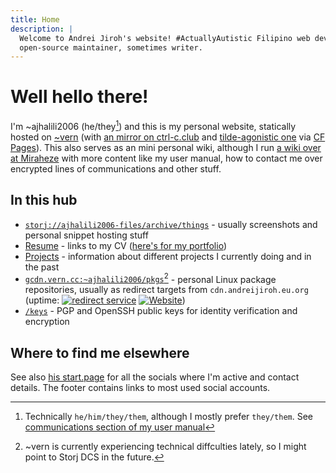 ```yaml
---
title: Home
description: |
  Welcome to Andrei Jiroh's website! #ActuallyAutistic Filipino web dev,
  open-source maintainer, sometimes writer.
---
```


# Well hello there!

I'm ~ajhalili2006 (he/they[^1]) and this is my personal website, statically hosted on [~vern][tilde-vern]
(with [an mirror on ctrl-c.club][tilde-ctrlc] and [tilde-agonistic one] via [CF Pages]). This also serves as an mini personal wiki, although I run
[a wiki over at Miraheze](https://ajhalili2006.miraheze.org) with more content like my user manual, how to
contact me over encrypted lines of communications and other stuff.

[tilde-vern]: https://ajhalili2006.vern.cc
[tilde-ctrlc]: https://ctrl-c.club/~ajhalili2006
[tilde-agonistic one]: https://andreijiroh.eu.org
[CF Pages]: https://pages.dev
[^1]: Technically `he/him/they/them`, although I mostly prefer `they/them`. See [communications section of my user manual](./user-manual/communications.md)

## In this hub

* [`storj://ajhalili2006-files/archive/things`](https://static.rtdevcdn.net.eu.org/ajhalili2006/things) - usually screenshots and personal snippet hosting stuff
* [Resume](./resume) - links to my CV ([here's for my portfolio](./portfolio.md))
* [Projects](./projects) - information about different projects I currently doing and in the past
* [`gcdn.vern.cc:~ajhalili2006/pkgs`](https://gcdn.vern.cc/users/ajhalili2006/pkgs)[^2] - personal Linux package repositories, usually as redirect targets from
`cdn.andreijiroh.eu.org`
(uptime: [![redirect service](https://img.shields.io/website?down_color=red&down_message=Not%20reachable&label=cdn.andreijiroh.eu.org&style=for-the-badge&up_color=light%20green&up_message=Reachable&url=https%3A%2F%2Fajhalili2006-cdnserve.builtwithdark.com)](https://cdn.andreijiroh.eu.org) [![Website](https://img.shields.io/website?label=gcdn.vern.cc&style=for-the-badge&url=https%3A%2F%2Fgcdn.vern.cc%2Fusers%2Fajhalili2006)](https://gcdn.vern.cc/users/ajhalili2006))
* [`/keys`](./keys) - PGP and OpenSSH public keys for identity verification and encryption

[^2]: ~vern is currently experiencing technical diffculties lately, so I might point to Storj DCS in the future.

## Where to find me elsewhere

See also [his start.page][startpage-buffer] for all the socials where I'm active and contact details. The footer contains links to most used social accounts.

[startpage-buffer]: https://ajhalili2006.start.page
